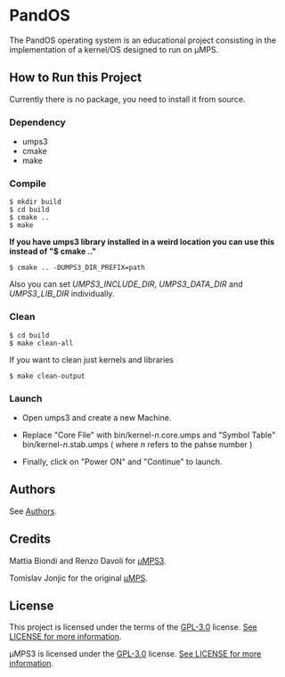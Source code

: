 # PandOS
The PandOS operating system is an educational project consisting in the implementation of a kernel/OS designed to run on µMPS.

## How to Run this Project
Currently there is no package, you need to install it from source.

### Dependency
- umps3
- cmake
- make

### Compile
```
$ mkdir build
$ cd build
$ cmake ..
$ make
```

**If you have umps3 library installed in a weird location you can use this instead of "$ cmake .."**
```
$ cmake .. -DUMPS3_DIR_PREFIX=path
```
Also you can set *UMPS3_INCLUDE_DIR*, *UMPS3_DATA_DIR* and *UMPS3_LIB_DIR* individually.

### Clean
```
$ cd build
$ make clean-all
```
If you want to clean just kernels and libraries
```
$ make clean-output
```
### Launch
* Open umps3 and create a new Machine.
* Replace "Core File" with bin/kernel-*n*.core.umps
    and "Symbol Table" bin/kernel-*n*.stab.umps
    ( where *n* refers to the pahse number )

* Finally, click on "Power ON" and "Continue" to launch.

## Authors
See [Authors](AUTHORS).
## Credits
Mattia Biondi and Renzo Davoli for [µMPS3](https://github.com/virtualsquare/umps3).

Tomislav Jonjic for the original [µMPS](https://github.com/tjonjic/umps).

## License
This project is licensed under the terms of the [GPL-3.0](https://www.gnu.org/licenses/gpl-3.0.en.html) license. [See LICENSE for more information](LICENSE).

µMPS3 is licensed under the [GPL-3.0](https://www.gnu.org/licenses/gpl-3.0.en.html) license. [See LICENSE for more information](https://github.com/virtualsquare/umps3/blob/master/LICENSE).
